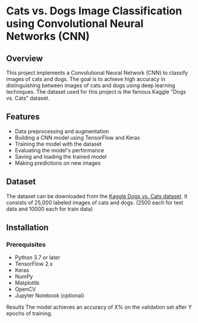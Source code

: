# Cats vs. Dogs Image Classification using Convolutional Neural Networks (CNN)

## Overview
This project implements a Convolutional Neural Network (CNN) to classify images of cats and dogs. The goal is to achieve high accuracy in distinguishing between images of cats and dogs using deep learning techniques. The dataset used for this project is the famous Kaggle "Dogs vs. Cats" dataset.

## Features
- Data preprocessing and augmentation
- Building a CNN model using TensorFlow and Keras
- Training the model with the dataset
- Evaluating the model's performance
- Saving and loading the trained model
- Making predictions on new images

## Dataset
The dataset can be downloaded from the [Kaggle Dogs vs. Cats dataset](https://www.kaggle.com/datasets/salader/dogs-vs-cats). It consists of 25,000 labeled images of cats and dogs. (2500 each for test data and 10000 each for train data)

## Installation

### Prerequisites
- Python 3.7 or later
- TensorFlow 2.x
- Keras
- NumPy
- Matplotlib
- OpenCV
- Jupyter Notebook (optional)

Results
The model achieves an accuracy of X% on the validation set after Y epochs of training.
